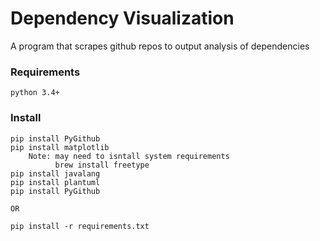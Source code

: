 # Dependency Visualization
A program that scrapes github repos to output analysis of dependencies
### Requirements
```
python 3.4+
```
### Install
```
pip install PyGithub
pip install matplotlib
    Note: may need to isntall system requirements 
          brew install freetype
pip install javalang
pip install plantuml
pip install PyGithub

OR

pip install -r requirements.txt
```
